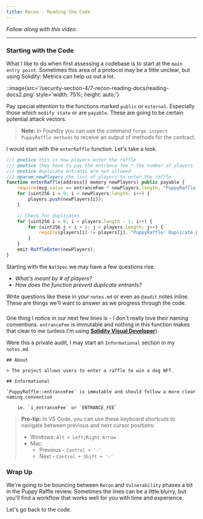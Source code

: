 ```yaml
---
title: Recon - Reading the Code
---
```


_Follow along with this video:_

---

### Starting with the Code

What I like to do when first assessing a codebase is to start at the `main entry point`. Sometimes this area of a protocol may be a little unclear, but using Solidity: Metrics can help us out a lot.

::image{src='/security-section-4/7-recon-reading-docs/reading-docs2.png' style='width: 75%; height: auto;'}

Pay special attention to the functions marked `public` or `external`. Especially those which `modify state` or are `payable`. These are going to be certain potential attack vectors.

> **Note:** In Foundry you can use the command `forge inspect PuppyRaffle methods` to receive an output of methods for the contract.

I would start with the `enterRaffle` function. Let's take a look.

```js
/// @notice this is how players enter the raffle
/// @notice they have to pay the entrance fee * the number of players
/// @notice duplicate entrants are not allowed
/// @param newPlayers the list of players to enter the raffle
function enterRaffle(address[] memory newPlayers) public payable {
    require(msg.value == entranceFee * newPlayers.length, "PuppyRaffle: Must send enough to enter raffle");
    for (uint256 i = 0; i < newPlayers.length; i++) {
        players.push(newPlayers[i]);
    }

    // Check for duplicates
    for (uint256 i = 0; i < players.length - 1; i++) {
        for (uint256 j = i + 1; j < players.length; j++) {
            require(players[i] != players[j], "PuppyRaffle: Duplicate player");
        }
    }
    emit RaffleEnter(newPlayers);
}
```

Starting with the `NatSpec` we may have a few questions rise.

- _What's meant by # of players?_
- _How does the function prevent duplicate entrants?_

Write questions like these in your `notes.md` or even as `@audit` notes inline. These are things we'll want to answer as we progress through the code.

###

One thing I notice in our next few lines is - I don't really love their naming conventions. `entranceFee` is immutable and nothing in this function makes that clear to me (unless I'm using [**Solidity Visual Developer**](https://marketplace.visualstudio.com/items?itemName=tintinweb.solidity-visual-auditor)).

Were this a private audit, I may start an `Informational` section in my `notes.md`.

```
## About

> The project allows users to enter a raffle to win a dog NFT.

## Informational

`PuppyRaffle::entranceFee` is immutable and should follow a more clear naming convention

    ie. `i_entranceFee` or `ENTRANCE_FEE`
```

> **Pro-tip:** In VS Code, you can use these keyboard shortcuts to navigate between previous and next cursor positions:
>
> - Windows: `Alt + Left/Right Arrow`
> - Mac:
>   - Previous - `Control + '-'`
>   - Next - `Control + Shift + '-'`

### Wrap Up

We're going to be bouncing between `Recon` and `Vulnerability` phases a bit in the Puppy Raffle review. Sometimes the lines can be a little blurry, but you'll find a workflow that works well for you with time and experience.

Let's go back to the code.
